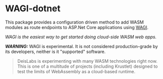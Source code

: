 # WAGI-dotnet

This package provides a configuration driven method to add WASM modules as route endpoints to ASP.Net Core applications using [WAGI](https://github.com/deislabs/wagi#wagi-webassembly-gateway-interface).

_WAGI is the easiest way to get started doing cloud-side WASM web apps._

***WARNING:*** WAGI is experimental. It is not considered production-grade by its developers, neither is it "supported" software.

>DeisLabs is experimenting with many WASM technologies right now. This is one of a multitude of projects (including Krustlet) designed to test the limits of WebAssembly as a cloud-based runtime.
